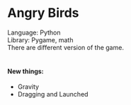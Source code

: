 # Angry Birds
Language: Python <br>
Library: Pygame, math <br>
There are different version of the game. <br>
<br>
#### New things: <br>
<ul>
  <li>Gravity</li>
  <li>Dragging and Launched</li>
</ul>

